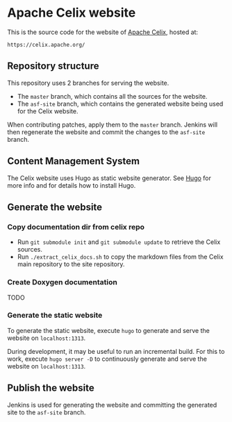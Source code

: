 <!--                                                                                                                                                                                                    
Licensed to the Apache Software Foundation (ASF) under one or more
contributor license agreements.  See the NOTICE file distributed with
this work for additional information regarding copyright ownership.
The ASF licenses this file to You under the Apache License, Version 2.0
(the "License"); you may not use this file except in compliance with
the License.  You may obtain a copy of the License at
   
    http://www.apache.org/licenses/LICENSE-2.0

Unless required by applicable law or agreed to in writing, software
distributed under the License is distributed on an "AS IS" BASIS,
WITHOUT WARRANTIES OR CONDITIONS OF ANY KIND, either express or implied.
See the License for the specific language governing permissions and
limitations under the License.
-->
# Apache Celix website
This is the source code for the website of [Apache Celix](https://celix.apache.org/), hosted at:

    https://celix.apache.org/

## Repository structure
This repository uses 2 branches for serving the website.
- The `master` branch, which contains all the sources for the website.
- The `asf-site` branch, which contains the generated website being used for the Celix website.

When contributing patches, apply them to the `master` branch. Jenkins will then regenerate the website
and commit the changes to the `asf-site` branch.

## Content Management System
The Celix website uses Hugo as static website generator. 
See [Hugo](https://gohugo.io/) for more info and for details how to install Hugo.

## Generate the website

### Copy documentation dir from celix repo

 - Run `git submodule init` and `git submodule update` to retrieve the Celix sources.
 - Run `./extract_celix_docs.sh` to copy the markdown files from the Celix main repository to the site repository.

### Create Doxygen documentation

TODO

### Generate the static website

To generate the static website, execute `hugo` to generate and serve the website on `localhost:1313`.

During development, it may be useful to run an incremental build. For this to work, execute `hugo server -D` to 
continuously generate and serve the website on `localhost:1313`.

## Publish the website

Jenkins is used for generating the website and committing the generated site to the `asf-site` branch.
